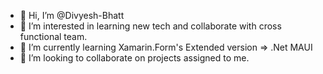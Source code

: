- 👋 Hi, I’m @Divyesh-Bhatt
- 👀 I’m interested in learning new tech and collaborate with cross functional team.
- 🌱 I’m currently learning Xamarin.Form's Extended version => .Net MAUI
- 💞️ I’m looking to collaborate on projects assigned to me.

<!---
Divyesh-Bhatt/Divyesh-Bhatt is a ✨ special ✨ repository because its `README.md` (this file) appears on your GitHub profile.
You can click the Preview link to take a look at your changes.
--->
